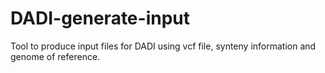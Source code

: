 # DADI-generate-input
Tool to produce input files for DADI using vcf file, synteny information and genome of reference. 
